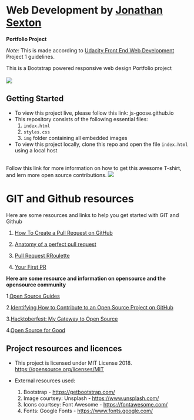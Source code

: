 # Web Development by [Jonathan Sexton](https://www.jonathansexton.me/)

**Portfolio Project**

*Note:* This is made according to [Udacity Front End Web Development](https://www.udacity.com/course/front-end-web-developer-nanodegree--nd001) Project 1 guidelines.

This is a Bootstrap powered responsive web design Portfolio project
<br/>
<br/>
<img src='https://raw.githubusercontent.com/JS-goose/js-goose.github.io/master/img/preview.png'>

## Getting Started
* To view this project live, please follow this link: js-goose.github.io
* This repository consists of the following essential files:
  1. `index.html`
  2. `styles.css`
  3. `img` folder containing all embedded images
* To view this project locally, clone this repo and open the file `index.html` using a local host 

<br />
Follow this link for more information on how to get this awesome T-shirt, and lern more open source contributions.
<img src='https://s3.amazonaws.com/freecodecamp/news-hacktoberfest-shirt.png'>

# GIT and Github resources 
Here are some resources and links to help you get started with GIT and Github 
<br>

1. [How To Create a Pull Request on GitHub](https://www.digitalocean.com/community/tutorials/how-to-create-a-pull-request-on-github
 )

 2. [Anatomy of a perfect pull request](https://opensource.com/article/18/6/anatomy-perfect-pull-request?utm_medium=Email&utm_campaign=weekly&sc_cid=701f2000000RRARAA4)

 3. [Pull Request RRoulette](http://www.pullrequestroulette.com/) 

 4. [Your First PR](http://yourfirstpr.github.io/)
 

**Here are some resource and information on opensource and the opensource community**

1.[Open Source Guides](https://opensource.guide/)

2.[Identifying How to Contribute to an Open Source Project on GitHub](https://egghead.io/lessons/javascript-identifying-how-to-contribute-to-an-open-source-project-on-github)

3.[Hacktoberfest: My Gateway to Open Source](https://medium.freecodecamp.org/hacktoberfest-my-gateway-to-open-source-f44c8778b022)

4.[Open Source for Good](https://www.freecodecamp.org/nonprofits/)


## Project resources and licences
* This project is licensed under MIT License 2018.
  https://opensource.org/licenses/MIT
  
* External resources used: 
  1. Bootstrap - https://getbootstrap.com/
  2. Image courtsey: Unsplash - https://www.unsplash.com/
  3. Icons courtsey: Font Awesome - https://fontawesome.com/
  4. Fonts: Google Fonts - https://www.fonts.google.com/
  

